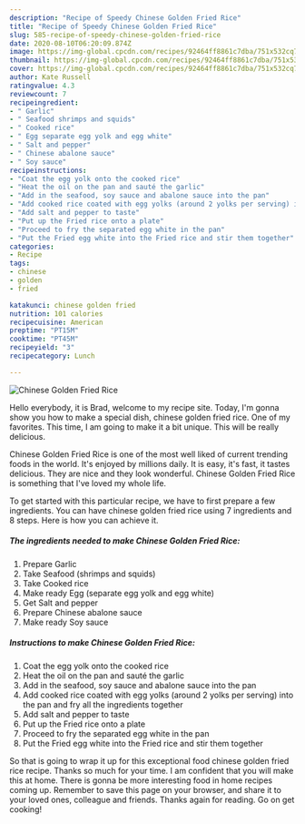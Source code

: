 ```yaml
---
description: "Recipe of Speedy Chinese Golden Fried Rice"
title: "Recipe of Speedy Chinese Golden Fried Rice"
slug: 585-recipe-of-speedy-chinese-golden-fried-rice
date: 2020-08-10T06:20:09.874Z
image: https://img-global.cpcdn.com/recipes/92464ff8861c7dba/751x532cq70/chinese-golden-fried-rice-recipe-main-photo.jpg
thumbnail: https://img-global.cpcdn.com/recipes/92464ff8861c7dba/751x532cq70/chinese-golden-fried-rice-recipe-main-photo.jpg
cover: https://img-global.cpcdn.com/recipes/92464ff8861c7dba/751x532cq70/chinese-golden-fried-rice-recipe-main-photo.jpg
author: Kate Russell
ratingvalue: 4.3
reviewcount: 7
recipeingredient:
- " Garlic"
- " Seafood shrimps and squids"
- " Cooked rice"
- " Egg separate egg yolk and egg white"
- " Salt and pepper"
- " Chinese abalone sauce"
- " Soy sauce"
recipeinstructions:
- "Coat the egg yolk onto the cooked rice"
- "Heat the oil on the pan and sauté the garlic"
- "Add in the seafood, soy sauce and abalone sauce into the pan"
- "Add cooked rice coated with egg yolks (around 2 yolks per serving) into the pan and fry all the ingredients together"
- "Add salt and pepper to taste"
- "Put up the Fried rice onto a plate"
- "Proceed to fry the separated egg white in the pan"
- "Put the Fried egg white into the Fried rice and stir them together"
categories:
- Recipe
tags:
- chinese
- golden
- fried

katakunci: chinese golden fried 
nutrition: 101 calories
recipecuisine: American
preptime: "PT15M"
cooktime: "PT45M"
recipeyield: "3"
recipecategory: Lunch

---
```



![Chinese Golden Fried Rice](https://img-global.cpcdn.com/recipes/92464ff8861c7dba/751x532cq70/chinese-golden-fried-rice-recipe-main-photo.jpg)

Hello everybody, it is Brad, welcome to my recipe site. Today, I'm gonna show you how to make a special dish, chinese golden fried rice. One of my favorites. This time, I am going to make it a bit unique. This will be really delicious.



Chinese Golden Fried Rice is one of the most well liked of current trending foods in the world. It's enjoyed by millions daily. It is easy, it's fast, it tastes delicious. They are nice and they look wonderful. Chinese Golden Fried Rice is something that I've loved my whole life.


To get started with this particular recipe, we have to first prepare a few ingredients. You can have chinese golden fried rice using 7 ingredients and 8 steps. Here is how you can achieve it.

<!--inarticleads1-->

##### The ingredients needed to make Chinese Golden Fried Rice:

1. Prepare  Garlic
1. Take  Seafood (shrimps and squids)
1. Take  Cooked rice
1. Make ready  Egg (separate egg yolk and egg white)
1. Get  Salt and pepper
1. Prepare  Chinese abalone sauce
1. Make ready  Soy sauce




<!--inarticleads2-->

##### Instructions to make Chinese Golden Fried Rice:

1. Coat the egg yolk onto the cooked rice
1. Heat the oil on the pan and sauté the garlic
1. Add in the seafood, soy sauce and abalone sauce into the pan
1. Add cooked rice coated with egg yolks (around 2 yolks per serving) into the pan and fry all the ingredients together
1. Add salt and pepper to taste
1. Put up the Fried rice onto a plate
1. Proceed to fry the separated egg white in the pan
1. Put the Fried egg white into the Fried rice and stir them together




So that is going to wrap it up for this exceptional food chinese golden fried rice recipe. Thanks so much for your time. I am confident that you will make this at home. There is gonna be more interesting food in home recipes coming up. Remember to save this page on your browser, and share it to your loved ones, colleague and friends. Thanks again for reading. Go on get cooking!
